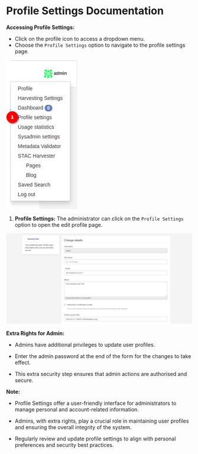 # Profile Settings Documentation

**Accessing Profile Settings:**
- Click on the profile icon to access a dropdown menu.
- Choose the `Profile Settings` option to navigate to the profile settings page.

![profile setting option](./img/profile-setting-2.png)

1. **Profile Settings:** The administrator can click on the `Profile Settings` option to open the edit profile page.

![edit profile](./img/profile-setting-1.png)

**Extra Rights for Admin:**

- Admins have additional privileges to update user profiles.

- Enter the admin password at the end of the form for the changes to take effect.

- This extra security step ensures that admin actions are authorised and secure.

**Note:**

- Profile Settings offer a user-friendly interface for administrators to manage personal and account-related information.

- Admins, with extra rights, play a crucial role in maintaining user profiles and ensuring the overall integrity of the system.

- Regularly review and update profile settings to align with personal preferences and security best practices.